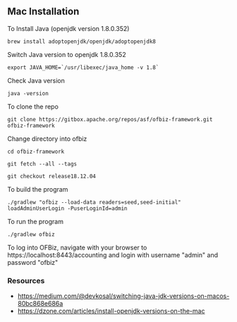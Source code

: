## Mac Installation

To Install Java (openjdk version 1.8.0.352)
```
brew install adoptopenjdk/openjdk/adoptopenjdk8
```
Switch Java version  to openjdk 1.8.0.352
```
export JAVA_HOME=`/usr/libexec/java_home -v 1.8`
```
Check Java version
```
java -version
```
To clone the repo
```
git clone https://gitbox.apache.org/repos/asf/ofbiz-framework.git ofbiz-framework
```
Change directory into ofbiz
```
cd ofbiz-framework
```
```
git fetch --all --tags
```
```
git checkout release18.12.04
```
To build the program
```
./gradlew "ofbiz --load-data readers=seed,seed-initial" loadAdminUserLogin -PuserLoginId=admin
```
To run the program
```
./gradlew ofbiz 
```
To log into OFBiz, navigate with your browser to https://localhost:8443/accounting and login with username "admin" and password "ofbiz"

### Resources
- https://medium.com/@devkosal/switching-java-jdk-versions-on-macos-80bc868e686a
- https://dzone.com/articles/install-openjdk-versions-on-the-mac
